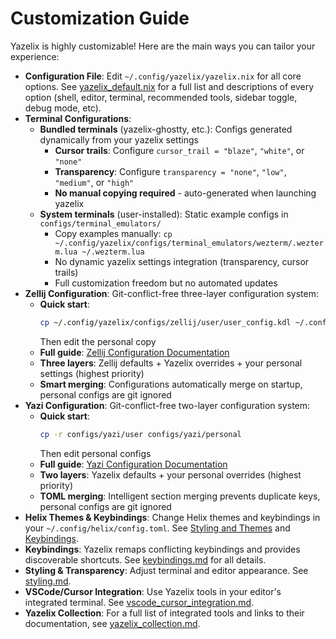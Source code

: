 # Customization Guide

Yazelix is highly customizable! Here are the main ways you can tailor your experience:

- **Configuration File**: Edit `~/.config/yazelix/yazelix.nix` for all core options. See [yazelix_default.nix](../yazelix_default.nix) for a full list and descriptions of every option (shell, editor, terminal, recommended tools, sidebar toggle, debug mode, etc).
- **Terminal Configurations**:
  - **Bundled terminals** (yazelix-ghostty, etc.): Configs generated dynamically from your yazelix settings
    - **Cursor trails**: Configure `cursor_trail = "blaze"`, `"white"`, or `"none"`
    - **Transparency**: Configure `transparency = "none"`, `"low"`, `"medium"`, or `"high"`
    - **No manual copying required** - auto-generated when launching yazelix
  - **System terminals** (user-installed): Static example configs in `configs/terminal_emulators/`
    - Copy examples manually: `cp ~/.config/yazelix/configs/terminal_emulators/wezterm/.wezterm.lua ~/.wezterm.lua`
    - No dynamic yazelix settings integration (transparency, cursor trails)
    - Full customization freedom but no automated updates
- **Zellij Configuration**: Git-conflict-free three-layer configuration system:
  - **Quick start**: 
    ```bash
    cp ~/.config/yazelix/configs/zellij/user/user_config.kdl ~/.config/yazelix/configs/zellij/personal/user_config.kdl
    ```
    Then edit the personal copy
  - **Full guide**: [Zellij Configuration Documentation](./zellij-configuration.md)
  - **Three layers**: Zellij defaults + Yazelix overrides + your personal settings (highest priority)
  - **Smart merging**: Configurations automatically merge on startup, personal configs are git ignored
- **Yazi Configuration**: Git-conflict-free two-layer configuration system:
  - **Quick start**: 
    ```bash
    cp -r configs/yazi/user configs/yazi/personal
    ```
    Then edit personal configs
  - **Full guide**: [Yazi Configuration Documentation](./yazi-configuration.md)
  - **Two layers**: Yazelix defaults + your personal overrides (highest priority)
  - **TOML merging**: Intelligent section merging prevents duplicate keys, personal configs are git ignored
- **Helix Themes & Keybindings**: Change Helix themes and keybindings in your `~/.config/helix/config.toml`. See [Styling and Themes](./styling.md) and [Keybindings](./keybindings.md).
- **Keybindings**: Yazelix remaps conflicting keybindings and provides discoverable shortcuts. See [keybindings.md](./keybindings.md) for all details.
- **Styling & Transparency**: Adjust terminal and editor appearance. See [styling.md](./styling.md).
- **VSCode/Cursor Integration**: Use Yazelix tools in your editor's integrated terminal. See [vscode_cursor_integration.md](./vscode_cursor_integration.md).
- **Yazelix Collection**: For a full list of integrated tools and links to their documentation, see [yazelix_collection.md](./yazelix_collection.md). 